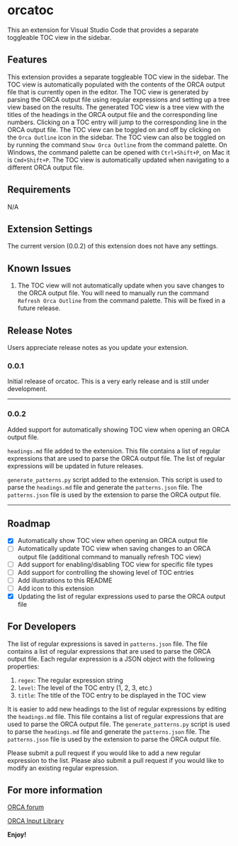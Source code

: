 # orcatoc

This an extension for Visual Studio Code that provides a separate toggleable TOC view in the sidebar.

## Features

This extension provides a separate toggleable TOC view in the sidebar. The TOC view is automatically populated with the contents of the ORCA output file that is currently open in the editor. The TOC view is generated by parsing the ORCA output file using regular expressions and setting up a tree view based on the results. The generated TOC view is a tree view with the titles of the headings in the ORCA output file and the corresponding line numbers. Clicking on a TOC entry will jump to the corresponding line in the ORCA output file. The TOC view can be toggled on and off by clicking on the `Orca Outline` icon in the sidebar. The TOC view can also be toggled on by running the command `Show Orca Outline` from the command palette. On Windows, the command palette can be opened with `Ctrl+Shift+P`, on Mac it is `Cmd+Shift+P`. The TOC view is automatically updated when navigating to a different ORCA output file.

## Requirements

N/A

## Extension Settings

The current version (0.0.2) of this extension does not have any settings.

## Known Issues

1. The TOC view will not automatically update when you save changes to the ORCA output file. You will need to manually run the command `Refresh Orca Outline` from the command palette. This will be fixed in a future release.

## Release Notes

Users appreciate release notes as you update your extension.

### 0.0.1

Initial release of orcatoc. This is a very early release and is still under development.

---

### 0.0.2

Added support for automatically showing TOC view when opening an ORCA output file.

`headings.md` file added to the extension. This file contains a list of regular expressions that are used to parse the ORCA output file. The list of regular expressions will be updated in future releases.

`generate_patterns.py` script added to the extension. This script is used to parse the `headings.md` file and generate the `patterns.json` file. The `patterns.json` file is used by the extension to parse the ORCA output file.

---

## Roadmap

- [x] Automatically show TOC view when opening an ORCA output file
- [ ] Automatically update TOC view when saving changes to an ORCA output file (additional command to manually refresh TOC view)
- [ ] Add support for enabling/disabling TOC view for specific file types
- [ ] Add support for controlling the showing level of TOC entries
- [ ] Add illustrations to this README
- [ ] Add icon to this extension
- [x] Updating the list of regular expressions used to parse the ORCA output file

## For Developers

The list of regular expressions is saved in `patterns.json` file. The file contains a list of regular expressions that are used to parse the ORCA output file. Each regular expression is a JSON object with the following properties:

1. `regex`: The regular expression string
2. `level`: The level of the TOC entry (1, 2, 3, etc.)
3. `title`: The title of the TOC entry to be displayed in the TOC view

It is easier to add new headings to the list of regular expressions by editing the `headings.md` file. This file contains a list of regular expressions that are used to parse the ORCA output file. The `generate_patterns.py` script is used to parse the `headings.md` file and generate the `patterns.json` file. The `patterns.json` file is used by the extension to parse the ORCA output file.

Please submit a pull request if you would like to add a new regular expression to the list. Please also submit a pull request if you would like to modify an existing regular expression.

## For more information

[ORCA forum](https://orcaforum.kofo.mpg.de/)

[ORCA Input Library](https://sites.google.com/site/orcainputlibrary/home)

**Enjoy!**
